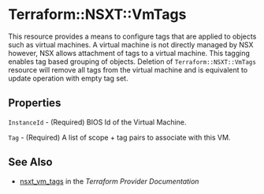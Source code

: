 # Terraform::NSXT::VmTags

This resource provides a means to configure tags that are applied to objects such as virtual machines. A virtual machine is not directly managed by NSX however, NSX allows attachment of tags to a virtual machine. This tagging enables tag based grouping of objects. Deletion of `Terraform::NSXT::VmTags` resource will remove all tags from the virtual machine and is equivalent to update operation with empty tag set.

## Properties

`InstanceId` - (Required) BIOS Id of the Virtual Machine.

`Tag` - (Required) A list of scope + tag pairs to associate with this VM.


## See Also

* [nsxt_vm_tags](https://www.terraform.io/docs/providers/nsxt/r/vm_tags.html) in the _Terraform Provider Documentation_